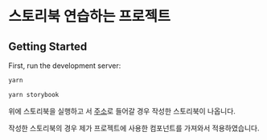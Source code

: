 # 스토리북 연습하는 프로젝트

## Getting Started

First, run the development server:

```bash
yarn

yarn storybook
```

위에 스토리북을 실행하고 서 [주소](http://localhost:6006)로 들어갈 경우 작성한 스토리북이 나옵니다.

작성한 스토리북의 경우 제가 프로젝트에 사용한 컴포넌트를 가져와서 적용하였습니다.
